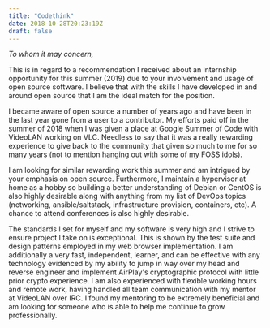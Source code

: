 ```yaml
---
title: "Codethink"
date: 2018-10-28T20:23:19Z
draft: false
---
```


_To whom it may concern,_

This is in regard to a recommendation I received about an internship
opportunity for this summer (2019) due to your involvement and usage of
open source software. I believe that with the skills I have developed in
and around open source that I am the ideal match for the position.

I became aware of open source a number of years ago and have been in the
last year gone from a user to a contributor. My efforts paid off in the
summer of 2018 when I was given a place at Google Summer of Code with
VideoLAN working on VLC. Needless to say that it was a really rewarding
experience to give back to the community that given so much to me for so
many years (not to mention hanging out with some of my FOSS idols).

I am looking for similar rewarding work this summer and am intrigued by
your emphasis on open source. Furthermore, I maintain a hypervisor at
home as a hobby so building a better understanding of Debian or CentOS
is also highly desirable along with anything from my list of DevOps
topics (networking, ansible/saltstack, infrastructure provision,
containers, etc). A chance to attend conferences is also highly
desirable.

The standards I set for myself and my software is very high and I strive
to ensure project I take on is exceptional. This is shown by the test
suite and design patterns employed in my web browser implementation. I
am additionally a very fast, independent, learner, and can be effective
with any technology evidenced by my ability to jump in way over my head
and reverse engineer and implement AirPlay's cryptographic protocol with
little prior crypto experience. I am also experienced with flexible
working hours and remote work, having handled all team communication
with my mentor at VideoLAN over IRC. I found my mentoring to be
extremely beneficial and am looking for someone who is able to help me
continue to grow professionally.